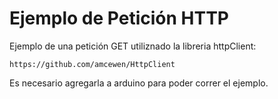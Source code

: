 # Ejemplo de Petición HTTP

Ejemplo de una petición GET utiliznado la libreria httpClient: 
    
    https://github.com/amcewen/HttpClient

Es necesario agregarla a arduino para poder correr el ejemplo.

